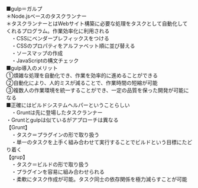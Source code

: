 ■gulp＝ガルプ   
＊Node.jsベースのタスクランナー   
＊タスクランナーとはWebサイト構築に必要な処理をタスクとして自動化してくれるプログラム。作業効率化に利用される   
  　・CSSにベンダープレフィックスをつける   
  　・CSSのプロパティをアルファベット順に並び替える   
  　・ソースマップの作成   
  　・JavaScriptの構文チェック   
■gulp導入のメリット   
    ①煩雑な処理を自動化でき、作業を効率的に進めることができる   
    ②自動化により、人的ミスが減ることで、作業時間の短縮が可能   
    ③複数人の作業環境を統一することができ、一定の品質を保った開発が可能になる   
■正確にはビルドシステムヘルパーということらしい   
　・Gruntは先に登場したタスクランナー   
  ・Gruntとgulpは似ているがアプローチは異なる   
【Grunt】   
　・タスク＝プラグインの形で取り扱う   
　・単一のタスクを上手く組み合わせて実行することでビルドという目標にたどり着く   
【grup】   
　・タスク＝ビルドの形で取り扱う  
　・プラグインを容易に組み合わせられる   
　・柔軟にタスク作成が可能。タスク同士の依存関係を極力減らすことが可能   
